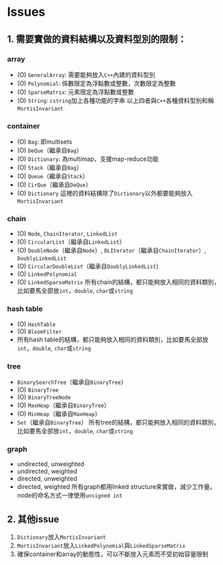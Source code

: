 # Issues

## 1. 需要實做的資料結構以及資料型別的限制：

### array
- (O) `GeneralArray`: 需要能夠放入`C++`內建的資料型別
- (O) `Polynomial`: 係數限定為浮點數或整數，次數限定為整數
- (O) `SparseMatrix`: 元素限定為浮點數或整數
- (O) `String`: `cstring`加上各種功能的字串
以上四者與`C++`各種資料型別和稱`MortisInvariant`

### container
- (O) `Bag`: 即multisets
- (O) `DeQue`（繼承自`Bag`）
- (O) `Dictionary`: 為multimap，支援map-reduce功能
- (O) `Stack`（繼承自`Bag`）
- (O) `Queue`（繼承自`Stack`）
- (O) `CirQue`（繼承自`DeQue`）
- (O) `Dictionary`
這裡的資料結構除了`Dictionary`以外都要能夠放入`MortisInvariant`

### chain
- (O) `Node`, `ChainIterator`, `LinkedList`
- (O) `CircularList`（繼承自`LinkedList`）
- (O) `DoubleNode`（繼承自`Node`）, `DLIterator`（繼承自`ChainIterator`）, `DoublyLinkedList`
- (O) `CircularDoubleList`（繼承自`DoublyLinkedList`）
- (O) `LinkedPolynomial`
- (O) `LinkedSparseMatrix`
所有chain的結構，都只能夠放入相同的資料類別，比如要馬全部放`int`，`double`, `char`或`string`

### hash table
- (O) `HashTable`
- (O) `BloomFilter`
- 所有hash table的結構，都只能夠放入相同的資料類別，比如要馬全部放`int`，`double`, `char`或`string`

### tree
- `BinarySearchTree`（繼承自`BinaryTree`）
- (O) `BinaryTree`
- (O) `BinaryTreeNode`
- (O) `MaxHeap`（繼承自`BinaryTree`）
- (O) `MinHeap`（繼承自`MaxHeap`）
- `Set`（繼承自`BinaryTree`）
所有tree的結構，都只能夠放入相同的資料類別，比如要馬全部放`int`，`double`, `char`或`string`

### graph
- undirected, unweighted
- undirected, weighted
- directed, unweighted
- directed, weighted
所有graph都用linked structure來實做，減少工作量。node的命名方式一律使用`unsigned int`

## 2. 其他issue
1. `Dictionary`放入`MortisInvariant`
2. `MortisInvariant`放入`LinkedPolynomial`與`LinkedSparseMatrix`
3. 確保container和array的動態性，可以不斷放入元素而不受初始容量限制